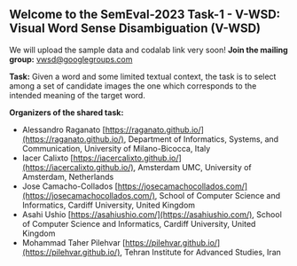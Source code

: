## Welcome to the SemEval-2023 Task-1 - V-WSD: Visual Word Sense Disambiguation (V-WSD)

We will upload the sample data and codalab link very soon!
**Join the mailing group:** [vwsd@googlegroups.com](vwsd@googlegroups.com)

**Task:** Given a word and some limited textual context, the task is to select among a set of candidate images the one which corresponds to the intended meaning of the target word.


**Organizers of the shared task:**

- Alessandro Raganato
[https://raganato.github.io/](https://raganato.github.io/), 
Department of Informatics, Systems, and Communication, University of Milano-Bicocca, Italy
- Iacer Calixto
[https://iacercalixto.github.io/](https://iacercalixto.github.io/), 
Amsterdam UMC, University of Amsterdam, Netherlands
- Jose Camacho-Collados
[https://josecamachocollados.com/](https://josecamachocollados.com/), 
School of Computer Science and Informatics, Cardiff University, United Kingdom
- Asahi Ushio
[https://asahiushio.com/](https://asahiushio.com/), 
School of Computer Science and Informatics, Cardiff University, United Kingdom
- Mohammad Taher Pilehvar
[https://pilehvar.github.io/](https://pilehvar.github.io/), 
Tehran Institute for Advanced Studies, Iran

